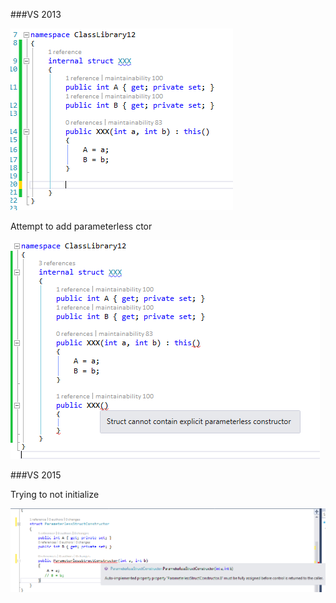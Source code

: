 ﻿###VS 2013

![alt text](../images/plc-1.png)

Attempt to add parameterless ctor

![alt text](../images/plc-2.png)


###VS 2015

Trying to not initialize

![alt text](../images/plc-3.png)